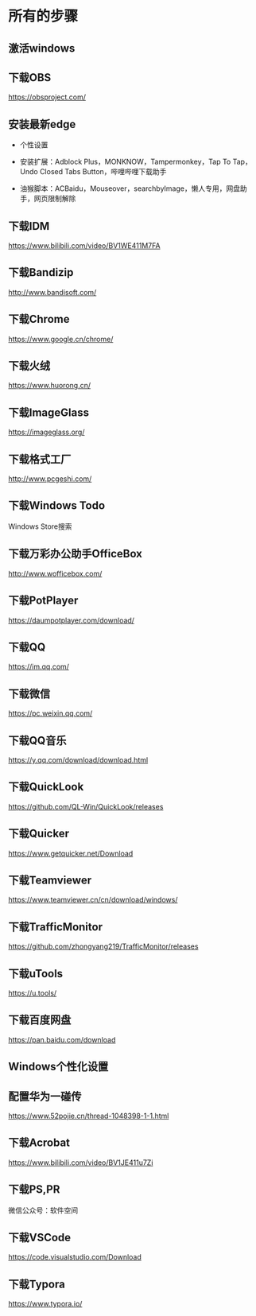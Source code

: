 # 所有的步骤



## 激活windows

## 下载OBS

https://obsproject.com/

## 安装最新edge

- 个性设置

- 安装扩展：Adblock Plus，MONKNOW，Tampermonkey，Tap To Tap，Undo Closed Tabs Button，哔哩哔哩下载助手
- 油猴脚本：ACBaidu，Mouseover，searchbyImage，懒人专用，网盘助手，网页限制解除

## 下载IDM

https://www.bilibili.com/video/BV1WE411M7FA

## 下载Bandizip

http://www.bandisoft.com/

## 下载Chrome

https://www.google.cn/chrome/

## 下载火绒

https://www.huorong.cn/

## 下载ImageGlass

https://imageglass.org/

## 下载格式工厂

http://www.pcgeshi.com/

## 下载Windows Todo

Windows Store搜索

## 下载万彩办公助手OfficeBox

http://www.wofficebox.com/

## 下载PotPlayer

https://daumpotplayer.com/download/

## 下载QQ

https://im.qq.com/

## 下载微信

https://pc.weixin.qq.com/

## 下载QQ音乐

https://y.qq.com/download/download.html

## 下载QuickLook

https://github.com/QL-Win/QuickLook/releases

## 下载Quicker

https://www.getquicker.net/Download

## 下载Teamviewer

https://www.teamviewer.cn/cn/download/windows/

## 下载TrafficMonitor

https://github.com/zhongyang219/TrafficMonitor/releases

## 下载uTools

https://u.tools/

## 下载百度网盘

https://pan.baidu.com/download

## Windows个性化设置



## 配置华为一碰传

https://www.52pojie.cn/thread-1048398-1-1.html

## 下载Acrobat

https://www.bilibili.com/video/BV1JE411u7Zi

## 下载PS,PR

微信公众号：软件空间

## 下载VSCode

https://code.visualstudio.com/Download

## 下载Typora

https://www.typora.io/



